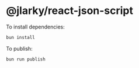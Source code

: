 # @jlarky/react-json-script

To install dependencies:

```bash
bun install
```

To publish:

```bash
bun run publish
```

